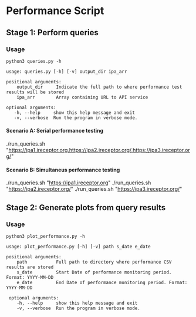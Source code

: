 # Performance Script

## Stage 1: Perform queries

### Usage

`
python3 queries.py -h
`

    usage: queries.py [-h] [-v] output_dir ipa_arr
    
    positional arguments:
        output_dir     Indicate the full path to where performance test results will be stored
        ipa_arr        Array containing URL to API service

    optional arguments:
       -h, --help     show this help message and exit
       -v, --verbose  Run the program in verbose mode.
       
#### Scenario A: Serial performance testing

./run_queries.sh "https://ipa1.ireceptor.org,https://ipa2.ireceptor.org/,https://ipa3.ireceptor.org/"

#### Scenario B: Simultaneus performance testing
./run_queries.sh "https://ipa1.ireceptor.org"
./run_queries.sh "https://ipa2.ireceptor.org/"
./run_queries.sh "https://ipa3.ireceptor.org/"

## Stage 2: Generate plots from query results 

### Usage

`
python3 plot_performance.py -h
`

    usage: plot_performance.py [-h] [-v] path s_date e_date
      
    positional arguments:
        path           Full path to directory where performance CSV results are stored
        s_date         Start Date of performance monitoring period. Format: YYYY-MM-DD
        e_date         End Date of performance monitoring period. Format: YYYY-MM-DD
      
     optional arguments:
        -h, --help     show this help message and exit
        -v, --verbose  Run the program in verbose mode.
